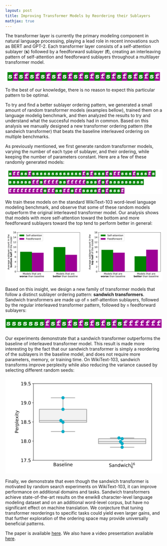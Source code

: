 ```yaml
---
layout: post
title: Improving Transformer Models by Reordering their Sublayers
mathjax: true
---
```


The transformer layer is currently the primary modeling component in natural language processing, playing a lead role in recent innovations such as BERT  and GPT-2.
Each transformer layer consists of a self-attention sublayer (**s**) followed by a  feedforward sublayer (**f**), creating an interleaving pattern of self-attention and feedforward sublayers throughout a multilayer transformer model.  

<div class="imgcap">
<img src="/images/sandwich/sf.png">
</div>

To the best of our knowledge, there is no reason to expect this particular pattern to be optimal.

To try and find a better sublayer ordering pattern, we generated a small amount of random transformer models (examples bellow), trained them on a language modelig benchmark, and then analyzed the results to try and understand what the succesful models had in common. 
Based on this analysis we manually designed a new transformer ordering pattern (the sandwich transformer) that beats the baseline interleaved ordering on multiple benchmarks. 

As previously mentioned, we first generate random transformer models, varying the number of each type of sublayer, and their ordering, while keeping the number of parameters constant. Here are a few of these randomly generated models:

<div class="imgcap">
<img src="/images/sandwich/randomly_generated.png">
</div>


We train these models on the standard WikiText-103 word-level language modeling benchmark, and observe that some of these random models outperform the original interleaved transformer model.
Our analysis shows that models with more self-attention toward the bottom and more feedforward sublayers toward the top tend to perform better in general:

<div class="imgcap">
<img src="/images/sandwich/distribution_analysis.png">
</div>

Based on this insight, we design a new family of transformer models that follow a distinct sublayer ordering pattern: **sandwich transformers**. Sandwich transformers are made up of `n` self-attention sublayers, followed by the regular interleaved transformer pattern, followed by `n` feedforward sublayers:

<div class="imgcap">
<img src="/images/sandwich/sandwich.png">
</div>

Our experiments demonstrate that a sandwich transformer outperforms the baseline of interleaved transformer model. This result is made more interesting by the fact that our sandwich transformer is simply a reordering of the sublayers in the baseline model, and does not require more parameters, memory, or training time. On WikiText-103, sandwich transforms improve perplexity while also reducing the variance caused by selecting different random seeds:

<div class="imgcap">
<img src="/images/sandwich/sandwich6_vs_baseline.png">
</div>

Finally, we demonstrate that even though the sandwich transformer is motivated by random search experiments on WikiText-103, it can improve performance on additional domains and tasks. Sandwich transformers achieve state-of-the-art results on the enwik8 character-level language modeling dataset and on an additional word-level corpus, but have no significant effect on machine translation.
We conjecture that tuning transformer reorderings to specific tasks could yield even larger gains, and that further exploration of the ordering space may provide universally beneficial patterns.

The paper is available [here](https://ofir.io/sandwich_transformer.pdf). We also have a video presentation available [here](https://www.youtube.com/watch?v=rFuuGEj3AhU). 
